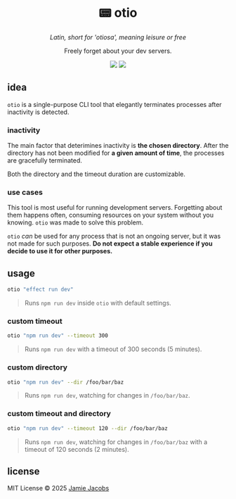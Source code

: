 <h1 align="center">📟 otio</h1>
<p align="center"><em>Latin, short for 'otiosa', meaning leisure or free</em></p>
<p align="center">Freely forget about your dev servers.</p>

<p align="center">
<img src="https://img.shields.io/badge/node.js-6DA55F?style=for-the-badge&logo=node.js&logoColor=white" />
<img src="https://img.shields.io/badge/typescript-3178C6?style=for-the-badge&logo=typescript&logoColor=white" />
</p>

## idea

`otio` is a single-purpose CLI tool that elegantly terminates processes after inactivity is detected. 


### inactivity

The main factor that deterimines inactivity is <strong>the chosen directory</strong>. After the directory has not been modified for <strong>a given amount of time</strong>, the processes are gracefully terminated.

Both the directory and the timeout duration are customizable.

### use cases

This tool is most useful for running development servers. Forgetting about them happens often, consuming resources on your system without you knowing. `otio` was made to solve this problem.

`otio` <em>can</em> be used for any process that is not an ongoing server, but it was not made for such purposes. <strong>Do not expect a stable experience if you decide to use it for other purposes.</strong>

## usage


```bash
otio "effect run dev"
```

> Runs `npm run dev` inside `otio` with default settings.

### custom timeout

```bash
otio "npm run dev" --timeout 300
```

> Runs `npm run dev` with a timeout of 300 seconds (5 minutes).

### custom directory

```bash
otio "npm run dev" --dir /foo/bar/baz
```

> Runs `npm run dev`, watching for changes in `/foo/bar/baz`.

### custom timeout and directory

```bash
otio "npm run dev" --timeout 120 --dir /foo/bar/baz
```

> Runs `npm run dev`, watching for changes in `/foo/bar/baz` with a timeout of 120 seconds (2 minutes).

## license

MIT License © 2025 [Jamie Jacobs](https://github.com/jvxz)
